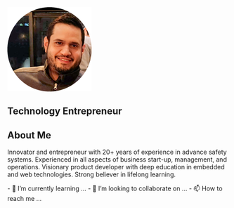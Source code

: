 <section class="hero">
        <div>
            <img src="mypicture-favicon.png" id="mypicture" alt="Daniel Fores
                    Picture">
        </div>
        <h2>
        Technology Entrepreneur
        </h2>
    </section>
        <div class="title">
            <h2>About Me</h2>
        </div>
        <div>
            <p>
                Innovator and entrepreneur with 20+ years of experience in
                advance safety
                systems. Experienced in all aspects of business
                start-up, management, and operations. Visionary product
                developer with deep education in
                embedded and web technologies. Strong believer in lifelong
                learning.
            </p>
        </div>
    </section>
- 🌱 I’m currently learning ...
- 💞️ I’m looking to collaborate on ...
- 📫 How to reach me ...

<!---
danielfloresd/danielfloresd is a ✨ special ✨ repository because its `README.md` (this file) appears on your GitHub profile.
You can click the Preview link to take a look at your changes.
--->
